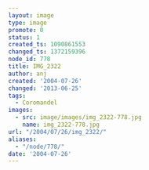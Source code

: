 ```yaml
---
layout: image
type: image
promote: 0
status: 1
created_ts: 1090861553
changed_ts: 1372159396
node_id: 778
title: IMG_2322
author: anj
created: '2004-07-26'
changed: '2013-06-25'
tags:
  - Coromandel
images:
  - src: image/images/img_2322-778.jpg
    name: img_2322-778.jpg
url: "/2004/07/26/img_2322/"
aliases:
  - "/node/778/"
date: '2004-07-26'
---
```


